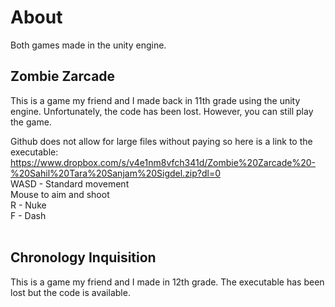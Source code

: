 # About
Both games made in the unity engine.

## Zombie Zarcade
This is a game my friend and I made back in 11th grade using the unity engine. Unfortunately, the code has been lost. However, you can still play the game.

Github does not allow for large files without paying so here is a link to the executable:  
https://www.dropbox.com/s/v4e1nm8vfch341d/Zombie%20Zarcade%20-%20Sahil%20Tara%20Sanjam%20Sigdel.zip?dl=0
<br/>
WASD - Standard movement<br/>
Mouse to aim and shoot<br/>
R - Nuke<br/>
F - Dash<br/>
<br/>
## Chronology Inquisition<br/>
This is a game my friend and I made in 12th grade. The executable has been lost but the code is available.


